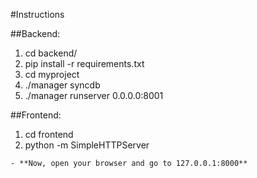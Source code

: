 #Instructions

##Backend:
1. cd backend/
2. pip install -r requirements.txt
3. cd myproject
4. ./manager syncdb
5. ./manager runserver 0.0.0.0:8001

##Frontend:
1. cd frontend
2. python -m SimpleHTTPServer

```
- **Now, open your browser and go to 127.0.0.1:8000**
```